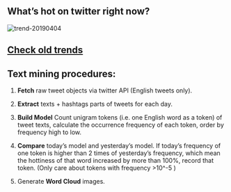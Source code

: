 ## What’s hot on twitter right now?

![trend-20190404][wordcloud]

[wordcloud]: https://raw.githubusercontent.com/xdqc/tweet-trend-everyday/master/word-cloud/trend-20190404.png "trend-20190404"

## [Check old trends](/word-cloud/)

## Text mining procedures:

1. **Fetch** raw tweet objects via twitter API (English tweets only).

2. **Extract** texts + hashtags parts of tweets for each day.

3. **Build Model** Count unigram tokens (i.e. one English word as a token) of tweet texts, calculate the occurrence frequency of each token, order by frequency high to low.

4. **Compare** today’s model and yesterday’s model. If today’s frequency of one token is higher than 2 times of yesterday’s frequency, which mean the hottiness of that word increased by more than 100%, record that token. (Only care about tokens with frequency >10^-5 )

5. Generate **Word Cloud** images.
